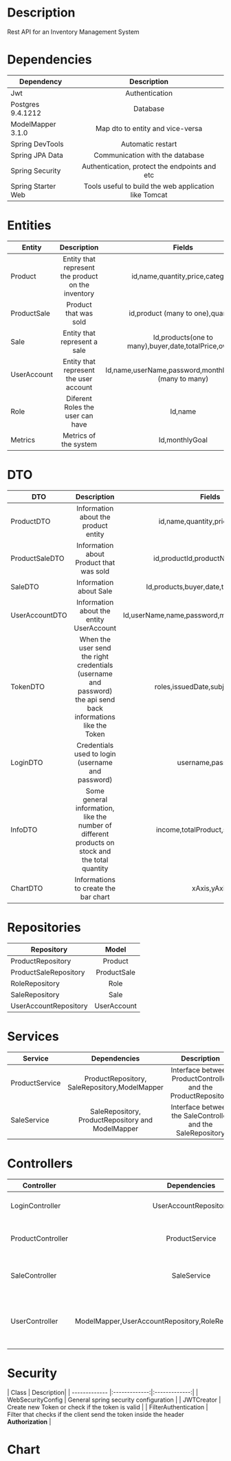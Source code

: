 # Description
Rest API for an Inventory Management System
# Dependencies
| Dependency  | Description |
| ------------- |:-------------:|
|  Jwt     | Authentication     |
| Postgres   9.4.1212 | Database     |
| ModelMapper 3.1.0| Map dto to entity and vice-versa     |
| Spring DevTools | Automatic restart     |
| Spring JPA Data      | Communication with the database     |
| Spring Security      | Authentication, protect the endpoints and etc    |
| Spring Starter Web      | Tools useful to build the web application like Tomcat     |

# Entities
| Entity  | Description | Fields |
| ------------- |:-------------:|:-------------:|
|  Product     | Entity that represent the product on the inventory     |id,name,quantity,price,category     |
| ProductSale   | Product that was sold    | id,product (many to one),quantity    |
| Sale | Entity that represent a sale     |Id,products(one to many),buyer,date,totalPrice,owner     |
| UserAccount | Entity that represent the user account     |Id,name,userName,password,monthlyGoal,roles (many to many)     |
| Role     | Diferent Roles the user can have     |Id,name     |
| Metrics      | Metrics of the system    |Id,monthlyGoal     |


# DTO
| DTO  | Description | Fields |
| ------------- |:-------------:|:-------------:|
|  ProductDTO    |Information about the product entity     |id,name,quantity,price,category     |
| ProductSaleDTO   | Information about Product that was sold    | id,productId,productName,quantity    |
| SaleDTO | Information about Sale     |Id,products,buyer,date,totalPrice,owner     |
| UserAccountDTO |Information about the entity UserAccount     |Id,userName,name,password,monthlyGoal,rolesName     |
| TokenDTO     | When the user send the right credentials (username and password) the api send back informations like the Token |roles,issuedDate,subject,fullToken     |
| LoginDTO      | Credentials used to login (username and password)   |username,password    |
| InfoDTO      |  Some general information, like the number of different products on stock and the total quantity   |income,totalProduct,sumQuantity    |
| ChartDTO      | Informations to create the bar chart   |xAxis,yAxis    |

# Repositories
| Repository  | Model |
| ------------- |:-------------:|
|  ProductRepository    |Product        |
| ProductSaleRepository   |ProductSale   |
| RoleRepository | Role     |
| SaleRepository |Sale        |
| UserAccountRepository     | UserAccount |

# Services
| Service  | Dependencies | Description|
| ------------- |:-------------:|:-------------:|
|  ProductService    |    ProductRepository, SaleRepository,ModelMapper     | Interface between ProductController and the ProductRepository |
| SaleService   |SaleRepository, ProductRepository and ModelMapper   | Interface between the SaleController and the SaleRepository|


# Controllers
| Controller  | Dependencies | Description|
| ------------- |:-------------:|:-------------:|
|  LoginController    |   UserAccountRepository     | Operations related to login and logout  |
| ProductController   |ProductService   | Call the ProductService according to the request|
| SaleController   |SaleService   |Call the SaleService according to the request|
| UserController   |ModelMapper,UserAccountRepository,RoleRepository,MetricRepository| Crud operations related to the user, and also configure the metrics|

# Security

| Class  |  Description|
| ------------- |:-------------:|:-------------:|
|  WebSecurityConfig    |   General spring security configuration       |
| JWTCreator   | Create new Token or check if the token is valid  |
| FilterAuthentication   | Filter that checks if the client send the token inside the header **Authorization**  |

# Chart
